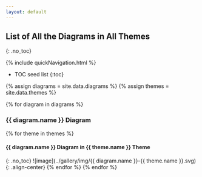```yaml
---
layout: default
---
```

## List of All the Diagrams in All Themes
{: .no_toc}

{% include quickNavigation.html %}

* TOC seed list
{:toc}

{% assign diagrams = site.data.diagrams %}
{% assign themes = site.data.themes %}

{% for diagram in diagrams %}
### {{ diagram.name }} Diagram
{% for theme in themes %}
#### {{ diagram.name }} Diagram in {{ theme.name }} Theme
{: .no_toc}
![image](../gallery/img/{{ diagram.name }}-{{ theme.name }}.svg){: .align-center}
{% endfor %}
{% endfor %}
